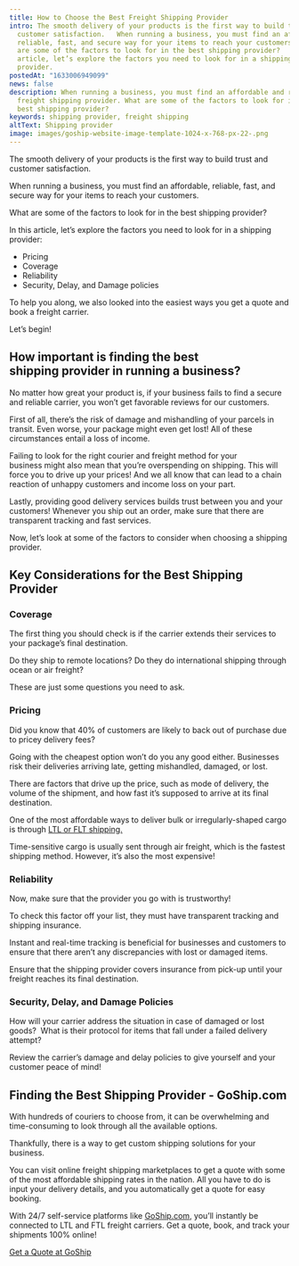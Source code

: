 ```yaml
---
title: How to Choose the Best Freight Shipping Provider
intro: The smooth delivery of your products is the first way to build trust and
  customer satisfaction.   When running a business, you must find an affordable,
  reliable, fast, and secure way for your items to reach your customers.   What
  are some of the factors to look for in the best shipping provider?   In this
  article, let’s explore the factors you need to look for in a shipping
  provider.
postedAt: "1633006949099"
news: false
description: When running a business, you must find an affordable and reliable
  freight shipping provider. What are some of the factors to look for in the
  best shipping provider?
keywords: shipping provider, freight shipping
altText: Shipping provider
image: images/goship-website-image-template-1024-x-768-px-22-.png
---
```


The smooth delivery of your products is the first way to build trust and customer satisfaction.

When running a business, you must find an affordable, reliable, fast, and secure way for your items to reach your customers.

What are some of the factors to look for in the best shipping provider?

In this article, let’s explore the factors you need to look for in a shipping provider:

- Pricing
- Coverage
- Reliability
- Security, Delay, and Damage policies

To help you along, we also looked into the easiest ways you get a quote and book a freight carrier.

Let’s begin!

## How important is finding the best shipping provider in running a business?

No matter how great your product is, if your business fails to find a secure and reliable carrier, you won’t get favorable reviews for our customers.

First of all, there’s the risk of damage and mishandling of your parcels in transit. Even worse, your package might even get lost! All of these circumstances entail a loss of income.

Failing to look for the right courier and freight method for your business might also mean that you’re overspending on shipping. This will force you to drive up your prices! And we all know that can lead to a chain reaction of unhappy customers and income loss on your part.

Lastly, providing good delivery services builds trust between you and your customers! Whenever you ship out an order, make sure that there are transparent tracking and fast services.

Now, let’s look at some of the factors to consider when choosing a shipping provider.

## Key Considerations for the Best Shipping Provider 

### Coverage

The first thing you should check is if the carrier extends their services to your package’s final destination.

Do they ship to remote locations? Do they do international shipping through ocean or air freight?

These are just some questions you need to ask.

### Pricing

Did you know that 40% of customers are likely to back out of purchase due to pricey delivery fees?

Going with the cheapest option won’t do you any good either. Businesses risk their deliveries arriving late, getting mishandled, damaged, or lost.

There are factors that drive up the price, such as mode of delivery, the volume of the shipment, and how fast it’s supposed to arrive at its final destination.

One of the most affordable ways to deliver bulk or irregularly-shaped cargo is through [LTL or FLT shipping.](https://goship.com/)

Time-sensitive cargo is usually sent through air freight, which is the fastest shipping method. However, it’s also the most expensive!

### Reliability

Now, make sure that the provider you go with is trustworthy!

To check this factor off your list, they must have transparent tracking and shipping insurance.

Instant and real-time tracking is beneficial for businesses and customers to ensure that there aren’t any discrepancies with lost or damaged items.

Ensure that the shipping provider covers insurance from pick-up until your freight reaches its final destination.

### Security, Delay, and Damage Policies

How will your carrier address the situation in case of damaged or lost goods?  What is their protocol for items that fall under a failed delivery attempt?

Review the carrier’s damage and delay policies to give yourself and your customer peace of mind!

## Finding the Best Shipping Provider - GoShip.com 

With hundreds of couriers to choose from, it can be overwhelming and time-consuming to look through all the available options.

Thankfully, there is a way to get custom shipping solutions for your business.

You can visit online freight shipping marketplaces to get a quote with some of the most affordable shipping rates in the nation. All you have to do is input your delivery details, and you automatically get a quote for easy booking.

With 24/7 self-service platforms like [GoShip.com](https://goship.com/), you’ll instantly be connected to LTL and FTL freight carriers. Get a quote, book, and track your shipments 100% online!

[Get a Quote at GoShip](https://www.goship.com/)
